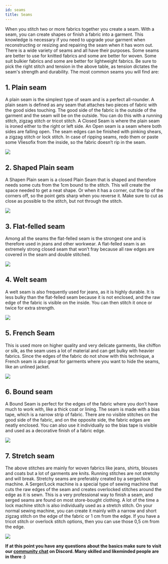 ```yaml
---
id: seams
title: Seams
---
```


When you stitch two or more fabrics together you create a seam. With a seam, you can create shapes or finish a fabric into a garment. This knowledge is necessary if you need to upgrade your garment when reconstructing or resizing and repairing the seam when it has worn out.
There is a wide variety of seams and all have their purposes. Some seams are better to use for knitted fabrics and some are better for woven. Some suit bulkier fabrics and some are better for lightweight fabrics. Be sure to pick the right stitch and tension in the above table, as tension dictates the seam's strength and durability.
The most common seams you will find are:

## 1. Plain seam
A plain seam is the simplest type of seam and is a perfect all-rounder. A plain seam is defined as any seam that attaches two pieces of fabric with the good sides touching. The good side of the fabric is the outside of the garment and the seam will be on the outside. You can do this with a running stitch, zigzag stitch or tricot stitch. A Closed Seam is where the plain seam is ironed either to the right or left side. An Open seam is a seam where both sides are falling open. The seam edges can be finished with pinking shears, a zigzag stitch or lock stitch. In case of ripping seams, redo them or paste some Vliesofix from the inside, so the fabric doesn’t rip in the seam.

<img src="../assets/basics/seams_01.png"/>

## 2. Shaped Plain seam
A Shapen Plain seam is a closed Plain Seam that is shaped and therefore needs some cuts from the 1cm bound to the stitch. This will create the space needed to get a neat shape. Or when it has a corner, cut the tip of the corners off, so the point gets sharp when you reverse it. Make sure to cut as close as possible to the stitch, but not through the stitch.
<br>

<img src="../assets/basics/seams_02.png"/>

## 3. Flat-felled seam
Among all the seams the flat-felled seam is the strongest one and is therefore used in jeans and other workwear. A flat-felled seam is an extremely strong closed seam that won’t fray because all raw edges are covered in the seam and double stitched.

<img src="../assets/basics/seams_03.png"/>

## 4. Welt seam
A welt seam is also frequently used for jeans, as it is highly durable. It is less bulky than the flat-felled seam because it is not enclosed, and the raw edge of the fabric is visible on the inside. You can then stitch it once or twice for extra strength.

<img src="../assets/basics/seams_04.png"/>

## 5. French Seam
This is used more on higher quality and very delicate garments, like chiffon or silk, as the seam uses a lot of material and can get bulky with heavier fabrics. Since the edges of the fabric do not show with this technique, a French seam is also great for garments where you want to hide the seams, like an unlined jacket.

<img src="../assets/basics/seams_05.png"/>

## 6. Bound seam
A Bound Seam is perfect for the edges of the fabric where you don’t have much to work with, like a thick coat or lining. The seam is made with a bias tape, which is a narrow strip of fabric. There are no visible stitches on the good side of the fabric, and on the opposite side, the fabric edges are neatly enclosed. You can also use it individually so the bias tape is visible and used as a decorative finish of a fabric edge.

<img src="../assets/basics/seams_06.png"/>

## 7. Stretch seam
The above stitches are mainly for woven fabrics like jeans, shirts, blouses and coats but a lot of garments are knits. Running stitches are not stretchy and will break. Stretchy seams are preferably created by a serger/lock machine. A Serger/Lock machine is a special type of sewing machine that cuts the raw edges of the seam and creates overlocked stitches around the edge as it is sewn. This is a very professional way to finish a seam, and serged seams are found on most store-bought clothing. A lot of the time a lock machine stitch is also individually used as a stretch stitch. On your normal sewing machine, you can create it mainly with a narrow and short zigzag stitch on the edge of the fabric or 1 cm from the edge. If you have a tricot stitch or overlock stitch options, then you can use those 0,5 cm from the edge.

<img src="../assets/basics/seams_07.png"/>

**If at this point you have any questions about the basics make sure to visit our [community chat](https://discord.com/invite/SSBrzeR) on Discord. Many skilled and likeminded people are in there :)**
